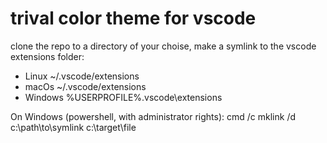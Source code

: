 # trival color theme for vscode

clone the repo to a directory of your choise, make a symlink to the vscode extensions folder:

- Linux ~/.vscode/extensions
- macOs ~/.vscode/extensions
- Windows %USERPROFILE%\.vscode\extensions

On Windows (powershell, with administrator rights):
cmd /c mklink /d c:\path\to\symlink c:\target\file
